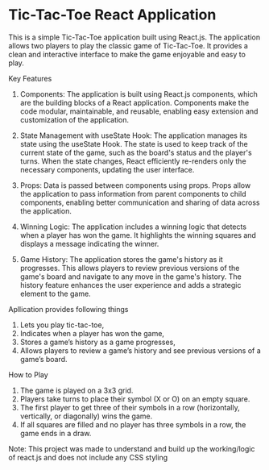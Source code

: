 # Tic-Tac-Toe React Application

This is a simple Tic-Tac-Toe application built using React.js. The application allows two players to play the classic game of Tic-Tac-Toe. It provides a clean and interactive interface to make the game enjoyable and easy to play.

Key Features
1. Components: The application is built using React.js components, which are the building blocks of a React application. Components make the code modular, maintainable, and reusable, enabling easy extension and customization of the application.

2. State Management with useState Hook: The application manages its state using the useState Hook. The state is used to keep track of the current state of the game, such as the board's status and the player's turns. When the state changes, React efficiently re-renders only the necessary components, updating the user interface.

3. Props: Data is passed between components using props. Props allow the application to pass information from parent components to child components, enabling better communication and sharing of data across the application.

4. Winning Logic: The application includes a winning logic that detects when a player has won the game. It highlights the winning squares and displays a message indicating the winner.

5. Game History: The application stores the game's history as it progresses. This allows players to review previous versions of the game's board and navigate to any move in the game's history. The history feature enhances the user experience and adds a strategic element to the game.

Apllication provides following things
1. Lets you play tic-tac-toe,
2. Indicates when a player has won the game,
3. Stores a game’s history as a game progresses,
4. Allows players to review a game’s history and see previous versions of a game’s board.

How to Play
1. The game is played on a 3x3 grid.
2. Players take turns to place their symbol (X or O) on an empty square.
3. The first player to get three of their symbols in a row (horizontally, vertically, or diagonally) wins the game.
4. If all squares are filled and no player has three symbols in a row, the game ends in a draw.

Note: This project was made to understand and build up the working/logic of react.js and does not include any CSS styling

